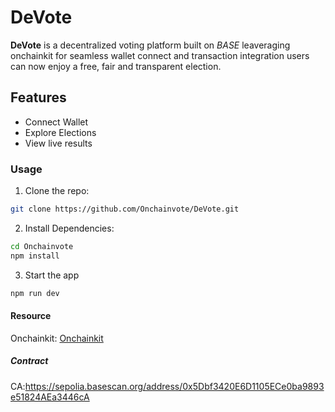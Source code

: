 # DeVote
**DeVote** is a decentralized voting platform built on *BASE* leaveraging onchainkit for seamless wallet connect and transaction integration users can now enjoy a free, fair and transparent election.


## Features
- Connect Wallet
- Explore Elections
- View live results


### Usage
1. Clone the repo:
  ```bash
  git clone https://github.com/Onchainvote/DeVote.git
  ```
2. Install Dependencies:
  ```bash
  cd Onchainvote
  npm install
  ```
3. Start the app
  ```bash
  npm run dev
  ```

#### Resource
Onchainkit: [Onchainkit](https://onchainkit.xyz)


##### Contract
CA:https://sepolia.basescan.org/address/0x5Dbf3420E6D1105ECe0ba9893e51824AEa3446cA
